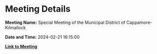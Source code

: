# Meeting Details

**Meeting Name:** Special Meeting of the Municipal District of Cappamore-Kilmallock

**Date and Time:** 2024-02-21 16:15:00

**[Link to Meeting](https://www.limerick.ie/council/whats-on/special-meeting-of-the-municipal-district-of-cappamore-kilmallock-1)**
